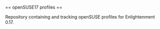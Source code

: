 == openSUSE17 profiles ==

Repository containing and tracking openSUSE profiles for Enlightenment 0.17.
